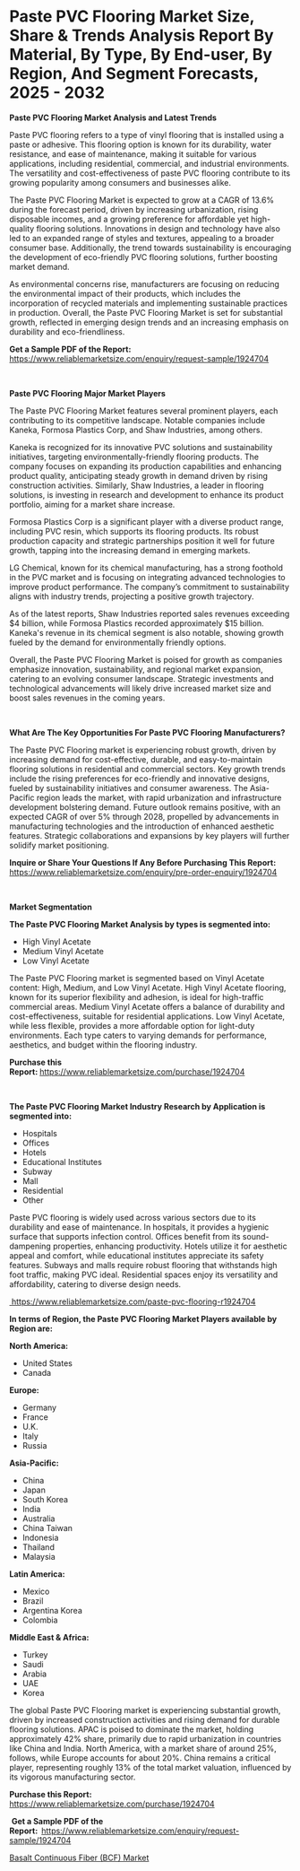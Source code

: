 <p><h1>Paste PVC Flooring Market Size, Share & Trends Analysis Report By Material, By Type, By End-user, By Region, And Segment Forecasts, 2025 - 2032</h1></p><p><strong>Paste PVC Flooring Market Analysis and Latest Trends</strong></p>
<p><p>Paste PVC flooring refers to a type of vinyl flooring that is installed using a paste or adhesive. This flooring option is known for its durability, water resistance, and ease of maintenance, making it suitable for various applications, including residential, commercial, and industrial environments. The versatility and cost-effectiveness of paste PVC flooring contribute to its growing popularity among consumers and businesses alike.</p><p>The Paste PVC Flooring Market is expected to grow at a CAGR of 13.6% during the forecast period, driven by increasing urbanization, rising disposable incomes, and a growing preference for affordable yet high-quality flooring solutions. Innovations in design and technology have also led to an expanded range of styles and textures, appealing to a broader consumer base. Additionally, the trend towards sustainability is encouraging the development of eco-friendly PVC flooring solutions, further boosting market demand. </p><p>As environmental concerns rise, manufacturers are focusing on reducing the environmental impact of their products, which includes the incorporation of recycled materials and implementing sustainable practices in production. Overall, the Paste PVC Flooring Market is set for substantial growth, reflected in emerging design trends and an increasing emphasis on durability and eco-friendliness.</p></p>
<p><strong>Get a Sample PDF of the Report:&nbsp;</strong> <a href="https://www.reliablemarketsize.com/enquiry/request-sample/1924704?utm_campaign=2799&utm_medium=2&utm_source=Github&utm_content=ia&utm_term=28032025&utm_id=paste-pvc-flooring">https://www.reliablemarketsize.com/enquiry/request-sample/1924704</a></p>
<p>&nbsp;</p>
<p><strong>Paste PVC Flooring Major Market Players</strong></p>
<p><p>The Paste PVC Flooring Market features several prominent players, each contributing to its competitive landscape. Notable companies include Kaneka, Formosa Plastics Corp, and Shaw Industries, among others. </p><p>Kaneka is recognized for its innovative PVC solutions and sustainability initiatives, targeting environmentally-friendly flooring products. The company focuses on expanding its production capabilities and enhancing product quality, anticipating steady growth in demand driven by rising construction activities. Similarly, Shaw Industries, a leader in flooring solutions, is investing in research and development to enhance its product portfolio, aiming for a market share increase.</p><p>Formosa Plastics Corp is a significant player with a diverse product range, including PVC resin, which supports its flooring products. Its robust production capacity and strategic partnerships position it well for future growth, tapping into the increasing demand in emerging markets. </p><p>LG Chemical, known for its chemical manufacturing, has a strong foothold in the PVC market and is focusing on integrating advanced technologies to improve product performance. The company’s commitment to sustainability aligns with industry trends, projecting a positive growth trajectory.</p><p>As of the latest reports, Shaw Industries reported sales revenues exceeding $4 billion, while Formosa Plastics recorded approximately $15 billion. Kaneka's revenue in its chemical segment is also notable, showing growth fueled by the demand for environmentally friendly options.</p><p>Overall, the Paste PVC Flooring Market is poised for growth as companies emphasize innovation, sustainability, and regional market expansion, catering to an evolving consumer landscape. Strategic investments and technological advancements will likely drive increased market size and boost sales revenues in the coming years.</p></p>
<p>&nbsp;</p>
<p><strong>What Are The Key Opportunities For Paste PVC Flooring Manufacturers?</strong></p>
<p><p>The Paste PVC Flooring market is experiencing robust growth, driven by increasing demand for cost-effective, durable, and easy-to-maintain flooring solutions in residential and commercial sectors. Key growth trends include the rising preferences for eco-friendly and innovative designs, fueled by sustainability initiatives and consumer awareness. The Asia-Pacific region leads the market, with rapid urbanization and infrastructure development bolstering demand. Future outlook remains positive, with an expected CAGR of over 5% through 2028, propelled by advancements in manufacturing technologies and the introduction of enhanced aesthetic features. Strategic collaborations and expansions by key players will further solidify market positioning.</p></p>
<p><strong>Inquire or Share Your Questions If Any Before Purchasing This Report:</strong> <a href="https://www.reliablemarketsize.com/enquiry/pre-order-enquiry/1924704?utm_campaign=2799&utm_medium=2&utm_source=Github&utm_content=ia&utm_term=28032025&utm_id=paste-pvc-flooring">https://www.reliablemarketsize.com/enquiry/pre-order-enquiry/1924704</a></p>
<p>&nbsp;</p>
<p><strong>Market Segmentation</strong></p>
<p><strong>The Paste PVC Flooring Market Analysis by types is segmented into:</strong></p>
<p><ul><li>High Vinyl Acetate</li><li>Medium Vinyl Acetate</li><li>Low Vinyl Acetate</li></ul></p>
<p><p>The Paste PVC Flooring market is segmented based on Vinyl Acetate content: High, Medium, and Low Vinyl Acetate. High Vinyl Acetate flooring, known for its superior flexibility and adhesion, is ideal for high-traffic commercial areas. Medium Vinyl Acetate offers a balance of durability and cost-effectiveness, suitable for residential applications. Low Vinyl Acetate, while less flexible, provides a more affordable option for light-duty environments. Each type caters to varying demands for performance, aesthetics, and budget within the flooring industry.</p></p>
<p><strong>Purchase this Report:&nbsp;</strong><a href="https://www.reliablemarketsize.com/purchase/1924704?utm_campaign=2799&utm_medium=2&utm_source=Github&utm_content=ia&utm_term=28032025&utm_id=paste-pvc-flooring">https://www.reliablemarketsize.com/purchase/1924704</a></p>
<p>&nbsp;</p>
<p><strong>The Paste PVC Flooring Market Industry Research by Application is segmented into:</strong></p>
<p><ul><li>Hospitals</li><li>Offices</li><li>Hotels</li><li>Educational Institutes</li><li>Subway</li><li>Mall</li><li>Residential</li><li>Other</li></ul></p>
<p><p>Paste PVC flooring is widely used across various sectors due to its durability and ease of maintenance. In hospitals, it provides a hygienic surface that supports infection control. Offices benefit from its sound-dampening properties, enhancing productivity. Hotels utilize it for aesthetic appeal and comfort, while educational institutes appreciate its safety features. Subways and malls require robust flooring that withstands high foot traffic, making PVC ideal. Residential spaces enjoy its versatility and affordability, catering to diverse design needs.</p></p>
<p><a href="https://www.reliablemarketsize.com/paste-pvc-flooring-r1924704?utm_campaign=2799&utm_medium=2&utm_source=Github&utm_content=ia&utm_term=28032025&utm_id=paste-pvc-flooring">&nbsp;https://www.reliablemarketsize.com/paste-pvc-flooring-r1924704</a></p>
<p><strong>In terms of Region, the Paste PVC Flooring Market Players available by Region are:</strong></p>
<p>
    <p> <strong> North America: </strong>
        <ul>
            <li>United States</li>
            <li>Canada</li>
        </ul>
        </p> 
    <p> <strong> Europe: </strong>
        <ul>
            <li>Germany</li>
            <li>France</li>
            <li>U.K.</li>
            <li>Italy</li>
            <li>Russia</li>
        </ul>
        </p> 
    <p> <strong> Asia-Pacific: </strong>
        <ul>
            <li>China</li>
            <li>Japan</li>
            <li>South Korea</li>
            <li>India</li>
            <li>Australia</li>
            <li>China Taiwan</li>
            <li>Indonesia</li>
            <li>Thailand</li>
            <li>Malaysia</li>
        </ul>
        </p> 
    <p> <strong> Latin America: </strong>
        <ul>
            <li>Mexico</li>
            <li>Brazil</li>
            <li>Argentina Korea</li>
            <li>Colombia</li>
        </ul>
        </p> 
    <p> <strong> Middle East & Africa: </strong>
        <ul>
            <li>Turkey</li>
            <li>Saudi</li>
            <li>Arabia</li>
            <li>UAE</li>
            <li>Korea</li>
        </ul>
    </p>
    </p>
<p><p>The global Paste PVC Flooring market is experiencing substantial growth, driven by increased construction activities and rising demand for durable flooring solutions. APAC is poised to dominate the market, holding approximately 42% share, primarily due to rapid urbanization in countries like China and India. North America, with a market share of around 25%, follows, while Europe accounts for about 20%. China remains a critical player, representing roughly 13% of the total market valuation, influenced by its vigorous manufacturing sector.</p></p>
<p><strong>Purchase this Report: </strong><a href="https://www.reliablemarketsize.com/purchase/1924704?utm_campaign=2799&utm_medium=2&utm_source=Github&utm_content=ia&utm_term=28032025&utm_id=paste-pvc-flooring">https://www.reliablemarketsize.com/purchase/1924704</a></p>
<p>&nbsp;<strong>Get a Sample PDF of the Report:&nbsp;&nbsp;</strong><a href="https://www.reliablemarketsize.com/enquiry/request-sample/1924704?utm_campaign=2799&utm_medium=2&utm_source=Github&utm_content=ia&utm_term=28032025&utm_id=paste-pvc-flooring">https://www.reliablemarketsize.com/enquiry/request-sample/1924704</a></p>
<p><strong></strong></p>
<p><p><a href="https://github.com/benhaeneye/Market-Research-Report-List-1/blob/main/basalt-continuous-fiber-bcf-market.md?utm_campaign=2799&utm_medium=2&utm_source=Github&utm_content=ia&utm_term=28032025&utm_id=paste-pvc-flooring">Basalt Continuous Fiber (BCF) Market</a></p></p>
